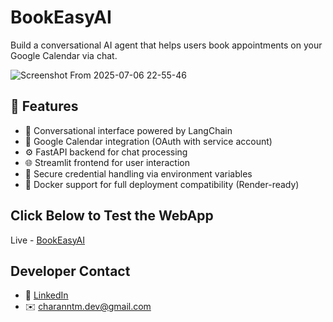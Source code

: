 # BookEasyAI
Build a conversational AI agent that helps users book appointments on your Google Calendar via chat.

![Screenshot From 2025-07-06 22-55-46](https://github.com/user-attachments/assets/93c7162d-2534-48c2-85f8-54523fde7298)

## 🚀 Features

- 💬 Conversational interface powered by LangChain
- 📅 Google Calendar integration (OAuth with service account)
- ⚙️ FastAPI backend for chat processing
- 🌐 Streamlit frontend for user interaction
- 🔐 Secure credential handling via environment variables
- 🐳 Docker support for full deployment compatibility (Render-ready)

## Click Below to Test the WebApp
Live - [BookEasyAI](https://bookeasy-ai.onrender.com)

## Developer Contact
- 🔗 [LinkedIn](https://www.linkedin.com/in/charantm/) 
- ✉️ [charanntm.dev@gmail.com](mailto:charanntm.dev@gmail.com)
